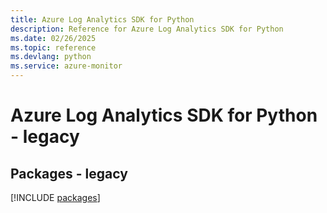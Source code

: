 ```yaml
---
title: Azure Log Analytics SDK for Python
description: Reference for Azure Log Analytics SDK for Python
ms.date: 02/26/2025
ms.topic: reference
ms.devlang: python
ms.service: azure-monitor
---
```

# Azure Log Analytics SDK for Python - legacy
## Packages - legacy
[!INCLUDE [packages](log-analytics-index.md)]